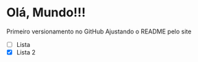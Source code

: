 # Olá, Mundo!!!
 Primeiro versionamento no GitHub
 Ajustando o README pelo site
 
 - [ ] Lista 
 - [x] Lista 2  
